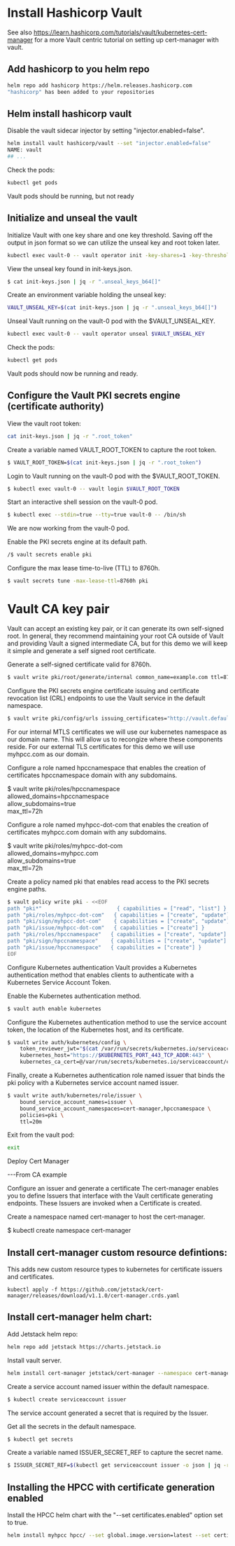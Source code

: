 # Install Hashicorp Vault

See also https://learn.hashicorp.com/tutorials/vault/kubernetes-cert-manager for a more Vault centric tutorial on setting up cert-manager with vault.

## Add hashicorp to you helm repo
```bash
helm repo add hashicorp https://helm.releases.hashicorp.com
"hashicorp" has been added to your repositories
```

## Helm install hashicorp vault

Disable the vault sidecar injector by setting "injector.enabled=false".

```bash
helm install vault hashicorp/vault --set "injector.enabled=false"
NAME: vault
## ...
```

Check the pods:
```bash
kubectl get pods
```

Vault pods should be running, but not ready

## Initialize and unseal the vault

Initialize Vault with one key share and one key threshold.  Saving off the output in json format so
we can utilize the unseal key and root token later.

```bash
kubectl exec vault-0 -- vault operator init -key-shares=1 -key-threshold=1 -format=json > init-keys.json
```

View the unseal key found in init-keys.json.

```bash
$ cat init-keys.json | jq -r ".unseal_keys_b64[]"
```

Create an environment variable holding the unseal key:

```bash
VAULT_UNSEAL_KEY=$(cat init-keys.json | jq -r ".unseal_keys_b64[]")
```

Unseal Vault running on the vault-0 pod with the $VAULT_UNSEAL_KEY.

```bash
kubectl exec vault-0 -- vault operator unseal $VAULT_UNSEAL_KEY
```

Check the pods:
```bash
kubectl get pods
```

Vault pods should now be running and ready.

## Configure the Vault PKI secrets engine (certificate authority)

View the vault root token:
```bash
cat init-keys.json | jq -r ".root_token"
```

Create a variable named VAULT_ROOT_TOKEN to capture the root token.
```bash
$ VAULT_ROOT_TOKEN=$(cat init-keys.json | jq -r ".root_token")
```

Login to Vault running on the vault-0 pod with the $VAULT_ROOT_TOKEN.
```bash
$ kubectl exec vault-0 -- vault login $VAULT_ROOT_TOKEN
```

Start an interactive shell session on the vault-0 pod.
```bash
$ kubectl exec --stdin=true --tty=true vault-0 -- /bin/sh
```
We are now working from the vault-0 pod.

Enable the PKI secrets engine at its default path.
```bash
/$ vault secrets enable pki
```

Configure the max lease time-to-live (TTL) to 8760h.
```bash
$ vault secrets tune -max-lease-ttl=8760h pki
```

# Vault CA key pair

Vault can accept an existing key pair, or it can generate its own self-signed root. In general, they recommend maintaining your root CA outside of Vault and providing Vault a signed intermediate CA, but for this demo we will keep it simple and generate a self signed root certificate.

Generate a self-signed certificate valid for 8760h.
```bash
$ vault write pki/root/generate/internal common_name=example.com ttl=8760h
```

Configure the PKI secrets engine certificate issuing and certificate revocation list (CRL) endpoints to use the Vault service in the default namespace.
```bash
$ vault write pki/config/urls issuing_certificates="http://vault.default:8200/v1/pki/ca" crl_distribution_points="http://vault.default:8200/v1/pki/crl" 
```

For our internal MTLS certificates we will use our kubernetes namespace as our domain name. This will allow us to recongize where these components reside.
For our external TLS certificates for this demo we will use myhpcc.com as our domain.

Configure a role named hpccnamespace that enables the creation of certificates hpccnamespace domain with any subdomains.

$ vault write pki/roles/hpccnamespace \
    allowed_domains=hpccnamespace \
    allow_subdomains=true \
    max_ttl=72h

Configure a role named myhpcc-dot-com that enables the creation of certificates myhpcc.com domain with any subdomains.

$ vault write pki/roles/myhpcc-dot-com \
    allowed_domains=myhpcc.com \
    allow_subdomains=true \
    max_ttl=72h

Create a policy named pki that enables read access to the PKI secrets engine paths.

```bash
$ vault policy write pki - <<EOF
path "pki*"                        { capabilities = ["read", "list"] }
path "pki/roles/myhpcc-dot-com"   { capabilities = ["create", "update"] }
path "pki/sign/myhpcc-dot-com"    { capabilities = ["create", "update"] }
path "pki/issue/myhpcc-dot-com"   { capabilities = ["create"] }
path "pki/roles/hpccnamespace"   { capabilities = ["create", "update"] }
path "pki/sign/hpccnamespace"    { capabilities = ["create", "update"] }
path "pki/issue/hpccnamespace"   { capabilities = ["create"] }
EOF
```

Configure Kubernetes authentication
Vault provides a Kubernetes authentication method that enables clients to authenticate with a Kubernetes Service Account Token.

Enable the Kubernetes authentication method.

```bash
$ vault auth enable kubernetes
```

Configure the Kubernetes authentication method to use the service account token, the location of the Kubernetes host, and its certificate.

```bash
$ vault write auth/kubernetes/config \
    token_reviewer_jwt="$(cat /var/run/secrets/kubernetes.io/serviceaccount/token)" \
    kubernetes_host="https://$KUBERNETES_PORT_443_TCP_ADDR:443" \
    kubernetes_ca_cert=@/var/run/secrets/kubernetes.io/serviceaccount/ca.crt
```

Finally, create a Kubernetes authentication role named issuer that binds the pki policy with a Kubernetes service account named issuer.

```bash
$ vault write auth/kubernetes/role/issuer \
    bound_service_account_names=issuer \
    bound_service_account_namespaces=cert-manager,hpccnamespace \
    policies=pki \
    ttl=20m
```
Exit from the vault pod:

```bash
exit
```

Deploy Cert Manager

---From CA example


Configure an issuer and generate a certificate
The cert-manager enables you to define Issuers that interface with the Vault certificate generating endpoints. These Issuers are invoked when a Certificate is created.

Create a namespace named cert-manager to host the cert-manager.

$ kubectl create namespace cert-manager
## Install cert-manager custom resource defintions:

This adds new custom resource types to kubernetes for certificate issuers and certificates.

```
kubectl apply -f https://github.com/jetstack/cert-manager/releases/download/v1.1.0/cert-manager.crds.yaml
```

## Install cert-manager helm chart:

Add Jetstack helm repo:

```bash
helm repo add jetstack https://charts.jetstack.io
```

Install vault server.

```bash
helm install cert-manager jetstack/cert-manager --namespace cert-manager --version v1.1.0
```

Create a service account named issuer within the default namespace.

```bash
$ kubectl create serviceaccount issuer
```

The service account generated a secret that is required by the Issuer.

Get all the secrets in the default namespace.

```bash
$ kubectl get secrets
```

Create a variable named ISSUER_SECRET_REF to capture the secret name.

```bash
$ ISSUER_SECRET_REF=$(kubectl get serviceaccount issuer -o json | jq -r ".secrets[].name")
```

## Installing the HPCC with certificate generation enabled

Install the HPCC helm chart with the "--set certificates.enabled" option set to true.

```bash
helm install myhpcc hpcc/ --set global.image.version=latest --set certificates.enabled=true --set certificates.issuers.local.spec.vault.auth.kubernetes.secretRef.name=$ISSUER_SECRET_REF  --set certificates.issuers.external.spec.vault.auth.kubernetes.secretRef.name=$ISSUER_SECRET_REF
```

